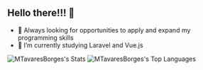 ## Hello there!!! 👋


- 🔭 Always looking for opportunities to apply and expand my programming skills
- 🌱 I’m currently studying Laravel and Vue.js

![MTavaresBorges's Stats](https://github-readme-stats.vercel.app/api?username=MTavaresBorges&theme=tokyonight&show_icons=true&hide_border=true&count_private=true)
![MTavaresBorges's Top Languages](https://github-readme-stats.vercel.app/api/top-langs/?username=MTavaresBorges&theme=tokyonight&show_icons=true&hide_border=true&layout=compact)
